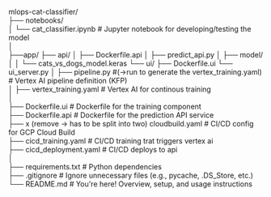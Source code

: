 mlops-cat-classifier/ <br>
├── notebooks/ <br>
│ └── cat_classifier.ipynb # Jupyter notebook for developing/testing the model <br>
│ <br>
├──app/
    ├── api/
    │   ├── Dockerfile.api
    │   ├── predict_api.py
    │   ├── model/
    │   │   └── cats_vs_dogs_model.keras
    └── ui/
        ├── Dockerfile.ui
        └── ui_server.py
│ ├── pipeline.py #(->run to generate the vertex_training.yaml) # Vertex AI pipeline definition (KFP) <br>
│ ├── vertex_training.yaml # Vertex AI for continous training <br>
│ <br>
├── Dockerfile.ui # Dockerfile for the training component <br>
├── Dockerfile.api # Dockerfile for the prediction API service <br>
├── x (remove -> has to be split into two) cloudbuild.yaml # CI/CD config for GCP Cloud Build <br>
├── cicd_training.yaml # CI/CD training trat triggers vertex ai<br>
├── cicd_deployment.yaml # CI/CD deploys to api <br>
│ <br>
├── requirements.txt # Python dependencies <br>
├── .gitignore # Ignore unnecessary files (e.g., pycache, .DS_Store, etc.) <br>
└── README.md # You're here! Overview, setup, and usage instructions <br>

